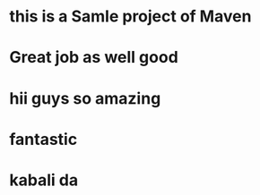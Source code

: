 # this is a Samle project of Maven
# Great job as well good
# hii guys so amazing
# fantastic
# kabali da

